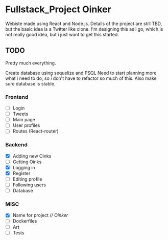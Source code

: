 # Fullstack_Project Oinker
Webiste made using React and Node.js.
Details of the project are still TBD, but the basic idea is a Twitter like clone.
I'm designing this as i go, which is not really good idea, but i just want to get this started.

## TODO
Pretty much everything.

Create database using sequelize and PSQL
Need to start planning more what i need to do, so i don't have to refactor so much of this.
Also make sure database is stable.


### Frontend
- [ ] Login
- [ ] Tweets
- [ ] Main page
- [ ] User profiles
- [ ] Routes (React-router)

### Backend
- [x] Adding new Oinks
- [ ] Getting Oinks
- [x] Logging in
- [x] Register
- [ ] Editing profile
- [ ] Following users
- [ ] Database

### MISC 
- [x] Name for project // *Oinker*
- [ ] Dockerfiles
- [ ] Art
- [ ] Tests